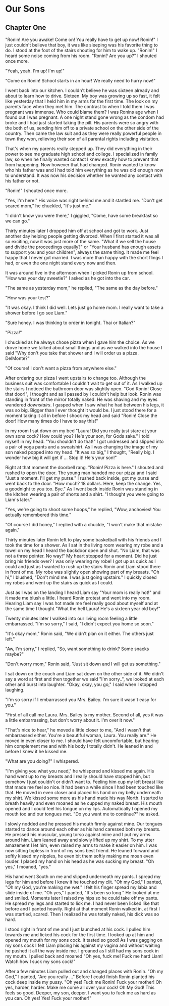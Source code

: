 # Our Sons

## Chapter One
"Ronin! Are you awake! Come on! You really have to get up now! Ronin!" I just
couldn't believe that boy, it was like sleeping was his favorite thing to do. I
stood at the foot of the stairs shouting for him to wake up. "Ronin!" I heard
some noise coming from his room. "Ronin? Are you up?" I shouted once more.

"Yeah, yeah. I'm up! I'm up!"

"Come on Ronin! School starts in an hour! We really need to hurry now!"

I went back into our kitchen. I couldn't believe he was sixteen already and
about to learn how to drive. Sixteen. My boy was growing up so fast, it felt
like yesterday that I held him in my arms for the first time. The look on my
parents face when they met him. The contrast to when I told them I was pregnant
was immense. Who could blame them? I was Ronins age when I found out I was
pregnant. A one night stand gone wrong as the condom had broke and I had just
started taking the pill. His parents were so angry with the both of us, sending
him off to a private school on the other side of the country. Then came the law
suit and as they were really powerful people in town they won, relieving their
son of all parental rights including visitation.

That's when my parents really stepped up. They did everything in their power to
see me graduate high school and college. I specialized in family law, so when
he finally wanted contact I knew exactly how to prevent that from happening.
Now however that had changed. Ronin wanted to know who his father was and I had
told him everything as he was old enough now to understand. It was now his
decision whether he wanted any contact with his father or not.

"Ronin!" I shouted once more.

"Yes, I'm here." His voice was right behind me and it startled me. "Don't get
scared mom," he chuckled, "It's just me."

"I didn't know you were there," I giggled, "Come, have some breakfast so we can
go."

Thirty minutes later I dropped him off at school and got to work. Just another
day helping people getting divorced. When I first started it was all so
exciting, now it was just more of the same. "What if we sell the house and
divide the proceedings equally?" or "Your husband has enough assets to support
you and your children", always the same thing. It made me feel happy that I
never got married. I was more than happy with the short flings I had, or even
the one night stand every now and then.

It was around five in the afternoon when I picked Ronin up from school. "How
was your day sweetie?" I asked as he got into the car.

"The same as yesterday mom," he replied, "The same as the day before."

"How was your test?"

"It was okay. I think I did well. Lets just go home mom. I really want to take
a shower before I go see Liam."

"Sure honey. I was thinking to order in tonight. Thai or Italian?"

"Pizza!"

I chuckled as he always chose pizza when I gave him the choice. As we drove
home we talked about small things and as we walked into the house I said "Why
don't you take that shower and I will order us a pizza. DelMonte?"

"Of course! I don't want a pizza from anywhere else."

After ordering our pizza I went upstairs to change too. Although the business
suit was comfortable I couldn't wait to get out of it. As I walked up the
stairs I noticed the bathroom door was slightly open. "God Ronin! Close that
door!", I thought and as I passed by I couldn't help but look. Ronin was
standing in front of the mirror totally naked. He was shaving and my eyes
wandered _downstairs_. I gasped when I saw what he had between his legs, it was
so big. Bigger than I ever thought it would be. I just stood there for a moment
taking it all in before I shook my head and said "Ronin! Close the door! How
many times do I have to say this!"

In my room I sat down on my bed "Laura! Did you really just stare at your own
sons cock? How could you? He's your son, for Gods sake." I told myself in my
head. "You shouldn't do that!" I got undressed and slipped into a pair of yoga
pants and a sweatshirt. As I was changing the image of my son naked popped into
my head. "It was so big," I thought, "Really big. I wonder how big it will get
if ... Stop it! He's your son!"

Right at that moment the doorbell rang. "Ronin! Pizza is here." I shouted and
rushed to open the door. The young man handed me our pizza and I said "Just a
moment. I'll get my purse." I rushed back inside, got my purse and went back to
the door. "How much? 18 dollars. Here, keep the change. Yes, a goodnight to you
too. Bye." As I went back inside Ronin was standing in the kitchen wearing a
pair of shorts and a shirt. "I thought you were going to Liam's later."

"Yes, we're going to shoot some hoops," he replied, "Wow, anchovies! You
actually remembered this time."

"Of course I did honey," I replied with a chuckle, "I won't make that mistake
again."

Thirty minutes later Ronin left to play some basketball with his friends and I
took the time for a shower. As I sat in the living room wearing my robe and a
towel on my head I heard the backdoor open and shut. "No Liam, that was not a
three pointer. No way!" My heart stopped for a moment. Did he just bring his
friends over? I was only wearing my robe! I got up as quick as I could and just
as I wanted to rush up the stairs Ronin and Liam stood there in front of me. My
robe was slightly open showing part of my breasts. "Oh hi," I blushed, "Don't
mind me. I was just going upstairs." I quickly closed my robes and went up the
stairs as quick as I could.

Just as I was on the landing I heard Liam say "Your mom is really hot!" and it
made me blush a little. I heard Ronin protest and went into my room. Hearing
Liam say I was hot made me feel really good about myself and at the same time I
thought "What the hell Laura! He's a sixteen year old boy!"

Twenty minutes later I walked into our living room feeling a little
embarrassed. "I'm so sorry," I said, "I didn't expect you home so soon."

"It's okay mom," Ronin said, "We didn't plan on it either. The others just
left."

"Aw, I'm sorry," I replied, "So, want something to drink? Some snacks maybe?"

"Don't worry mom," Ronin said, "Just sit down and I will get us something."

I sat down on the couch and Liam sat down on the other side of it. We didn't
say a word at first and then together we said "I'm sorry..", we looked at each
other and burst into laughter. "Okay, okay, you go," I said when I stopped
laughing.

"I'm so sorry if I embarrassed you Mrs. Bailey. I'm sure it wasn't easy for
you."

"First of all call me Laura. Mrs. Bailey is my mother. Second of all, yes it
was a little embarrassing, but don't worry about it. I'm over it now."

"That's nice to hear," he moved a little closer to me, "And I wasn't that
embarrassed either. You're a beautiful woman, Laura. You really are." He moved
in even closer to me. I should have felt uncomfortable, but hearing him
complement me and with his body I totally didn't. He leaned in and before I
knew it he kissed me.

"What are you doing?" I whispered.

"I'm giving you what you need," he whispered and kissed me again. His hand went
up to my breasts and I really should have stopped him, but somehow I just
couldn't or didn't want to. Feeling him cup my left breast like that made me
feel so nice. It had been a while since I had been touched like that. He moved
in even closer and placed his hand on my belly underneath my shirt. We kissed
some more as his hand made his way North. I started to breath heavily and even
moaned as he cupped my naked breast. His mouth opened and I could feel his
tongue on my lips. Automatically I opened my mouth too and our tongues met. "Do
you want me to continue?" he asked.

I slowly nodded and he pressed his mouth firmly against mine. Our tongues
started to dance around each other as his hand caressed both my breasts. He
pressed his muscular, young torso against mine and I put my arms around him.
Liam leaned away and slowly lifted up my shirt. To my utter amazement I let
him, even raised my arms to make it easier on him. I was now sitting topless in
front of my sons best friend. He leaned forward and softly kissed my nipples,
he even bit them softly making me moan even louder. I placed my hand on his
head as he was sucking my breast. "Oh yes," I moaned, "yes."

His hand went South on me and slipped underneath my pants. I spread my legs for
him and before I knew it he touched my clit. "Oh my God," I panted, "Oh my God,
you're making me wet." I felt his finger spread my labia and slide inside of
me. "Oh yes," I panted, "It's been so long." He looked at me and smiled.
Moments later I raised my hips so he could take off my pants. He spread my legs
and started to lick me. I had never been licked like that before and I panted
heavily. Right at that moment Ronin walked in, at first I was startled, scared.
Then I realized he was totally naked, his dick was so hard.

I stood right in front of me and I just launched at his cock. I pulled him
towards me and licked his cock for the first time. I looked up at him and
opened my mouth for my sons cock. It tasted so good! As I was gagging on my
sons cock I felt Liam placing his against my vagina and without waiting he
pushed it all the way inside me. I groaned as I still had my sons cock in my
mouth. I pulled back and moaned "Oh yes, fuck me! Fuck me hard Liam! Watch how
I suck my sons cock!"

After a few minutes Liam pulled out and changed places with Ronin. "Oh my God,"
I panted, "Are you really ..." Before I could finish Ronin planted his cock
deep inside my pussy. "Oh yes! Fuck me Ronin! Fuck your mother! Oh yes, harder,
harder. Make me come all over your cock! Oh My God! This feels so good. Deeper,
my son, deeper. I want you to fuck me as hard as you can. Oh yes! Yes! Fuck
your mother!"
